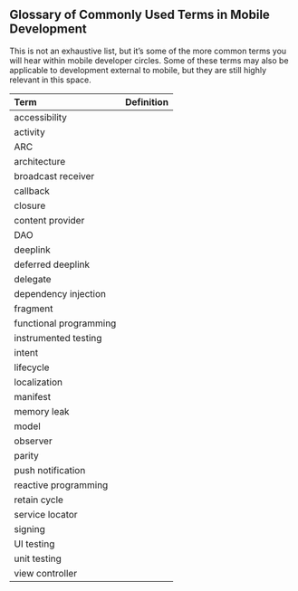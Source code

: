 ## Glossary of Commonly Used Terms in Mobile Development
This is not an exhaustive list, but it’s some of the more common terms you will hear within mobile developer circles. Some of these terms may also be applicable to development external to mobile, but they are still highly relevant in this space.

|Term|Definition|
|:---|:---|
|accessibility||
|activity||
|ARC||
|architecture||
|broadcast receiver||
|callback||
|closure||
|content provider||
|DAO||
|deeplink||
|deferred deeplink||
|delegate||
|dependency injection||
|fragment||
|functional programming||
|instrumented testing||
|intent||
|lifecycle||
|localization||
|manifest||
|memory leak||
|model||
|observer||
|parity||
|push notification||
|reactive programming||
|retain cycle||
|service locator||
|signing||
|UI testing||
|unit testing||
|view controller||
